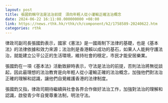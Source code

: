 ```yaml
---
layout: post
title: 張國鈞稱守法是法治前提　須向年輕人從小灌輸正確法治概念
date: 2024-06-22 16:11:08.000000000 +08:00
link: https://news.rthk.hk/rthk/ch/component/k2/1758589-20240622.htm
categories: rthk
---
```


律政司副司長張國鈞表示，國家《憲法》是一國兩制下法律的基礎，也是《基本法》的法律依據和效力來源；法治則是香港賴以成功的基石，如果人人能夠守護法治，就能建立公平公正的生活環境，維持社會的穩定，市民才能安居樂業。

張國鈞在一項《基本法》活動致辭時表示，守法是法治的前提，否則法治將無從談起，因此最理想的法治教育是向年輕人從小灌輸正確的法治概念，加強他們對法治正確的理解和認識，讓他們自覺維護香港的法律制度。

張國鈞又指，律政司期待繼續與社會各界合作做好法治工作，加強對法治的理解和認識，啟發青少年自覺尊重法制，明法守法。
